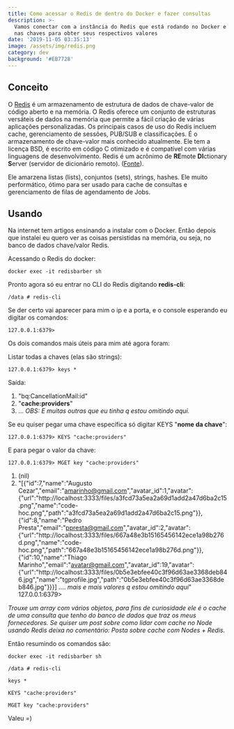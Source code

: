 ```yaml
---
title: Como acessar o Redis de dentro do Docker e fazer consultas
description: >-
  Vamos conectar com a instância do Redis que está rodando no Docker e consultar
  nas chaves para obter seus respectivos valores 
date: '2019-11-05 03:35:13'
image: /assets/img/redis.png
category: dev
background: '#EB7728'
---
```

## **Conceito**

O [Redis](https://redis.io/) é um armazenamento de estrutura de dados de chave-valor de código aberto e na memória. O Redis oferece um conjunto de estruturas versáteis de dados na memória que permite a fácil criação de várias aplicações personalizadas. Os principais casos de uso do Redis incluem cache, gerenciamento de sessões, PUB/SUB e classificações. É o armazenamento de chave-valor mais conhecido atualmente. Ele tem a licença BSD, é escrito em código C otimizado e é compatível com várias linguagens de desenvolvimento. Redis é um acrônimo de **RE**mote **DI**ctionary **S**erver (servidor de dicionário remoto). ([Fonte](https://aws.amazon.com/pt/elasticache/what-is-redis/)).

Ele amarzena listas (lists), conjuntos (sets), strings, hashes. Ele muito performático, ótimo para ser usado para cache de consultas e gerenciamento de filas de agendamento de Jobs.

## Usando

Na internet tem artigos ensinando a instalar com o Docker. Então depois que instalei eu quero ver as coisas persistidas na memória, ou seja, no banco de dados chave/valor Redis.

Acessando o Redis do docker:

```
docker exec -it redisbarber sh 
```

Pronto agora só eu entrar no CLI do Redis digitando **redis-cli**:

```
/data # redis-cli
```

Se der certo vai aparecer para mim o ip e a porta, e o console esperando eu digitar os comandos:

```
127.0.0.1:6379>
```

Os dois comandos mais úteis para mim até agora foram:

Listar todas a chaves (elas são strings):

```
127.0.0.1:6379> keys *
```

Saída:

1. "bq:CancellationMail:id"
2. "**cache:providers**"
3. ... _OBS: E muitas outras que eu tinha q estou omitindo aqui._

Se eu quiser pegar uma chave específica só digitar KEYS "**nome da chave**":

```
127.0.0.1:6379> KEYS "cache:providers"
```

E para pegar o valor da chave:

```
127.0.0.1:6379> MGET key "cache:providers" 
```

1. (nil)
2. "\[{"id":7,"name":"Augusto Cezar","email":"amarinho@gmail.com","avatar_id":1,"avatar":{"url":"http://localhost:3333/files/a3fcd73a5ea2a69d1add2a47d6ba2c15.png","name":"code-hoc.png","path":"a3fcd73a5ea2a69d1add2a47d6ba2c15.png"}},{"id":8,"name":"Pedro Presta","email":"ppresta@gmail.com","avatar_id":2,"avatar":{"url":"http://localhost:3333/files/667a48e3b15165456142ece1a98b276d.png","name":"code-hoc.png","path":"667a48e3b15165456142ece1a98b276d.png"}},{"id":10,"name":"Thiago Marinho","email":"avatar@gmail.com","avatar_id":19,"avatar":{"url":"http://localhost:3333/files/0b5e3ebfee40c3f96d63ae3368deb846.jpg","name":"tgprofile.jpg","path":"0b5e3ebfee40c3f96d63ae3368deb846.jpg"}}}] .... _mais e mais valores q estou omitindo aqui_"
   127.0.0.1:6379>

_Trouxe um array com vários objetos, para fins de curiosidade ele é o cache de uma consulta que tenho do banco de dados que traz os meus fornecedores. Se quiser um post sobre como lidar com cache no Node usando Redis deixa no comentário: Posta sobre cache com Nodes + Redis._

Então resumindo os comandos são:

```
docker exec -it redisbarber sh 
```

```
/data # redis-cli
```

```
keys *
```

```
KEYS "cache:providers"
```

```
MGET key "cache:providers"
```

Valeu =)
